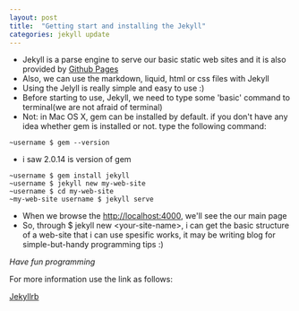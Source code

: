 ```yaml
---
layout: post
title:  "Getting start and installing the Jekyll"
categories: jekyll update
---
```

-	Jekyll is a parse engine to serve our basic static web sites and it is also provided by [Github Pages](https://pages.github.com)
-	Also, we can use the markdown, liquid, html or css files with Jekyll
-	Using the Jelyll is really simple and easy to use :)
-	Before starting to use, Jekyll, we need to type some 'basic' command to terminal(we are not afraid of terminal)
-	Not: in Mac OS X, gem can be installed by default. if you don't have any idea whether gem is installed or not.
type the following command:

```
~username $ gem --version
```

-	i saw 2.0.14 is version of gem

```
~username $ gem install jekyll
~username $ jekyll new my-web-site
~username $ cd my-web-site
~my-web-site username $ jekyll serve
```

-	When we browse the [http://localhost:4000](http://localhost:4000), we'll see the our main page
-	So, through $ jekyll new \<your-site-name\>, i can get the basic structure of a web-site that i can use spesific works,
it may be writing blog for simple-but-handy programming tips :)

*Have fun programming*

For more information use the link as follows:

[Jekyllrb](https://jekyllrb.com "Jekyllrb")